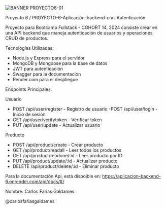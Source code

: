 ![BANNER PROYECTO6-01](https://github.com/user-attachments/assets/69b3c446-fbcd-494c-a1a5-c8fe609daea1)


Proyecto 6 / PROYECTO-6-Aplicación-backend-con-Autenticación

Proyecto para Bootcamp Fullstack - COHORT 14, 2024 consiste crear en una API backend que maneja autenticación de usuarios y operaciones CRUD de productos.

Tecnologías Utilizadas:
- Node.js y Express para el servidor
- MongoDB y Mongoose para la base de datos
- JWT para autenticación
- Swagger para la documentación
- Render.com para el despliegue


Endpoints Principales:

Usuario

- POST /api/user/register - Registro de usuario
 -POST /api/user/login - Inicio de sesión
- GET /api/user/verifytoken - Verificar token
- PUT /api/user/update - Actualizar usuario

  
Producto

- POST /api/product/create - Crear producto
- GET /api/product/readall - Leer todos los productos
- GET /api/product/readone/:id - Leer producto por ID
- PUT /api/product/update/:id - Actualizar producto
- DELETE /api/product/delete/:id - Eliminar producto

Para la documentación Api, está dispoible en:
https://aplicacion-backend-6.onrender.com/api/docs/#/



Nombre: Carlos Farias Galdames

@carlosfariasgaldames

